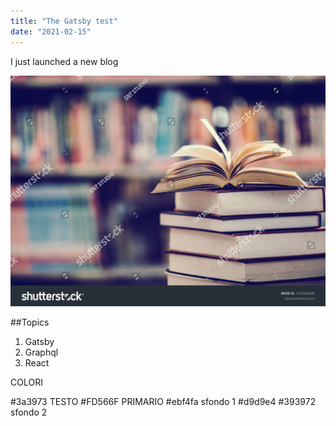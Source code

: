 ```yaml
---
title: "The Gatsby test"
date: "2021-02-15"
---
```


I just launched a new blog

![Books](./books.jpg)

##Topics

1. Gatsby
2. Graphql
3. React

COLORI

#3a3973 TESTO
#FD566F PRIMARIO
#ebf4fa sfondo 1
#d9d9e4
#393972 sfondo 2
